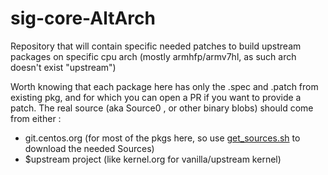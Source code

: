 # sig-core-AltArch
Repository that will contain specific needed patches to build upstream packages on specific cpu arch (mostly armhfp/armv7hl, as such arch doesn't exist "upstream")

Worth knowing that each package here has only the .spec and .patch from existing pkg, and for which you can open a PR if you want to provide a patch.
The real source (aka Source0 , or other binary blobs) should come from either :
 * git.centos.org (for most of the pkgs here, so use [get_sources.sh](https://wiki.centos.org/Sources) to download the needed Sources)
 * $upstream project (like kernel.org for vanilla/upstream kernel)


